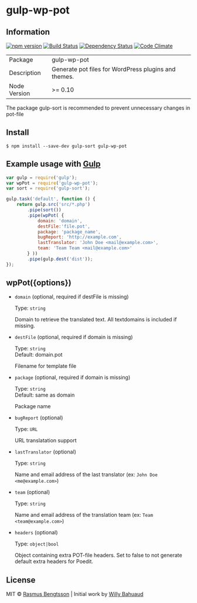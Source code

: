 # gulp-wp-pot

## Information

[![npm version](https://badge.fury.io/js/gulp-wp-pot.svg)](https://www.npmjs.com/package/gulp-wp-pot) [![Build Status](https://travis-ci.org/rasmusbe/gulp-wp-pot.svg?branch=master)](https://travis-ci.org/rasmusbe/gulp-wp-pot) [![Dependency Status](https://www.versioneye.com/user/projects/55c46add6537620020002f3c/badge.svg?style=flat)](https://www.versioneye.com/user/projects/55c46add6537620020002f3c) [![Code Climate](https://codeclimate.com/github/rasmusbe/gulp-wp-pot/badges/gpa.svg)](https://codeclimate.com/github/rasmusbe/gulp-wp-pot)

<table>
<tr> 
<td>Package</td><td>gulp-wp-pot</td>
</tr>
<tr>
<td>Description</td>
<td>Generate pot files for WordPress plugins and themes.</td>
</tr>
<tr>
<td>Node Version</td>
<td>>= 0.10</td>
</tr>
</table>

The package gulp-sort is recommended to prevent unnecessary changes in pot-file

## Install

```
$ npm install --save-dev gulp-sort gulp-wp-pot
```


## Example usage with [Gulp](http://github.com/gulpjs/gulp)

```js
var gulp = require('gulp');
var wpPot = require('gulp-wp-pot');
var sort = require('gulp-sort');

gulp.task('default', function () {
	return gulp.src('src/*.php')
		.pipe(sort())
		.pipe(wpPot( {
			domain: 'domain',
			destFile:'file.pot',
			package: 'package_name',
			bugReport: 'http://example.com',
			lastTranslator: 'John Doe <mail@example.com>',
			team: 'Team Team <mail@example.com>'
		} ))
		.pipe(gulp.dest('dist'));
});
```


## wpPot({options})

- `domain` (optional, required if destFile is missing)

	Type: `string`  

	Domain to retrieve the translated text. All textdomains is included if missing.

- `destFile` (optional, required if domain is missing)

	Type: `string`  
	Default: domain.pot

	Filename for template file


- `package` (optional, required if domain is missing)

	Type: `string`  
	Default: same as domain

	Package name

- `bugReport` (optional)

	Type: `URL`  

	URL translatation support

- `lastTranslator` (optional)

	Type: `string`  

	Name and email address of the last translator (ex: `John Doe <me@example.com>`)

- `team` (optional)

	Type: `string`  

	Name and email address of the translation team (ex: `Team <team@example.com>`)

- `headers` (optional)

	Type: `object|bool`  

	Object containing extra POT-file headers. Set to false to not generate default extra headers for Poedit.


## License

MIT © [Rasmus Bengtsson](https://github.com/rasmusbe) | Initial work by [Willy Bahuaud](https://github.com/willybahuaud)
